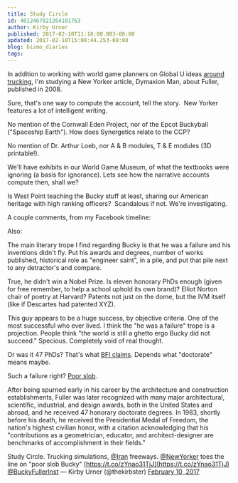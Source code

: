 ```yaml
---
title: Study Circle
id: 4012467821264101763
author: Kirby Urner
published: 2017-02-10T11:18:00.003-08:00
updated: 2017-02-10T15:08:44.253-08:00
blog: bizmo_diaries
tags: 
---
```


[](https://www.flickr.com/photos/kirbyurner/32784583536/in/dateposted-public/)

In addition to working with world game planners on Global U ideas [around trucking](http://worldgame.blogspot.com/2017/02/trucking-again.html), I'm studying a New Yorker article, Dymaxion Man, about Fuller, published in 2008.

Sure, that's one way to compute the account, tell the story.  New Yorker features a lot of intelligent writing.

No mention of the Cornwall Eden Project, nor of the Epcot Buckyball ("Spaceship Earth"). How does Synergetics relate to the CCP?

No mention of Dr. Arthur Loeb, nor A & B modules, T & E modules (3D printable!).

We'll have exhibits in our World Game Museum, of what the textbooks were ignoring (a basis for ignorance). Lets see how the narrative accounts compute then, shall we?

Is West Point teaching the Bucky stuff at least, sharing our American heritage with high ranking officers?  Scandalous if not. We're investigating. 

A couple comments, from my Facebook timeline:

[](https://www.flickr.com/photos/kirbyurner/32824207775/in/dateposted-public/)

Also:

[](https://www.flickr.com/photos/kirbyurner/32824208605/in/dateposted-public/)

The
 main literary trope I find regarding Bucky is that he was a failure and
 his inventions didn't fly. Put his awards and degrees, number of works 
published, historical role as "engineer saint", in a pile, and put that 
pile next to any detractor's and compare. 

True, he didn't win a Nobel 
Prize. Is eleven honorary PhDs enough (given for free remember, to help a
 school uphold its own brand)? Elliot Norton chair of poetry at Harvard?
 Patents not just on the dome, but the IVM itself (like if Descartes had
 patented XYZ). 

This guy appears to be a huge success, by objective 
criteria. One of the most successful who ever lived. I think the "he was
 a failure" trope is a projection. People think "the world is still a 
ghetto ergo Bucky did not succeed." Specious. Completely void of real 
thought.

Or was it 47 PhDs? That's what [BFI claims](https://www.bfi.org/about-fuller/biography). Depends what "doctorate" means maybe. 

Such a failure right? [Poor slob](http://worldgame.blogspot.com/2008/06/poor-slob-bucky-psb.html).

After
 being spurned early in his career by the architecture and construction 
establishments, Fuller was later recognized with many major 
architectural, scientific, industrial, and design awards, both in the 
United States and abroad, and he received 47 honorary doctorate degrees.
 In 1983, shortly before his death, he received the Presidential Medal 
of Freedom, the nation's highest civilian honor, with a citation 
acknowledging that his "contributions as a geometrician, educator, and 
architect-designer are benchmarks of accomplishment in their fields." 

Study Circle. Trucking simulations, [@Iran](https://twitter.com/Iran) freeways. [@NewYorker](https://twitter.com/NewYorker) toes the line on "poor slob Bucky" [https://t.co/zYnao31TjJ](https://t.co/zYnao31TjJ) [@BuckyFullerInst](https://twitter.com/BuckyFullerInst)
— Kirby Urner (@thekirbster) [February 10, 2017](https://twitter.com/thekirbster/status/830191518975561728)